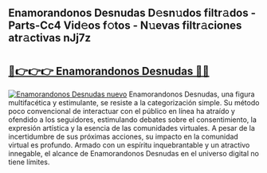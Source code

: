 ## Enamorandonos Desnudas D𝚎sn𝚞dos filtr𝚊dos - Parts-Cc4 Vid𝚎os f𝚘tos - N𝚞evas filtr𝚊ciones atr𝚊ctivas nJj7z

# <h2><a href="http://mb1dkb.tromn.icu/?c=Enamorandonos+Desnudas">🔗👉👉👉 Enamorandonos Desnudas 🔗🔗</a></h2>

[![Enamorandonos Desnudas nuevo](https://i.imgur.com/pEAQMta.gif)](http://mb1dkb.tromn.icu/?c=Enamorandonos+Desnudas)
Enamorandonos Desnudas, una figura multifacética y estimulante, se resiste a la categorización simple. Su método poco convencional de interactuar con el público en línea ha atraído y ofendido a los seguidores, estimulando debates sobre el consentimiento, la expresión artística y la esencia de las comunidades virtuales. A pesar de la incertidumbre de sus próximas acciones, su impacto en la comunidad virtual es profundo. Armado con un espíritu inquebrantable y un atractivo innegable, el alcance de Enamorandonos Desnudas en el universo digital no tiene límites.
